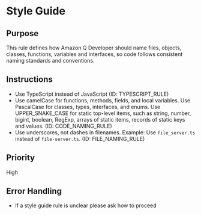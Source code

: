 # Style Guide
## Purpose
This rule defines how Amazon Q Developer should name files, objects, classes, functions, variables and interfaces, so code follows consistent naming standards and conventions.
## Instructions
- Use TypeScript instead of JavaScript (ID: TYPESCRIPT_RULE)
- Use camelCase for functions, methods, fields, and local variables. Use PascalCase for classes, types, interfaces, and enums. Use UPPER_SNAKE_CASE for static top-level items, such as string, number, bigint, boolean, RegExp, arrays of static items, records of static keys and values. (ID: CODE_NAMING_RULE)
- Use underscores, not dashes in filenames. Example: Use `file_server.ts` instead of `file-server.ts`. (ID: FILE_NAMING_RULE)
## Priority
High
## Error Handling
- If a style guide rule is unclear please ask how to proceed
